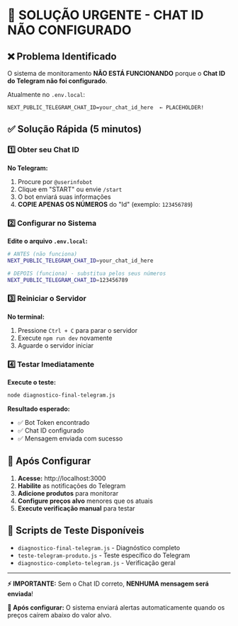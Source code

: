 # 🚨 SOLUÇÃO URGENTE - CHAT ID NÃO CONFIGURADO

## ❌ Problema Identificado

O sistema de monitoramento **NÃO ESTÁ FUNCIONANDO** porque o **Chat ID do Telegram não foi configurado**.

Atualmente no `.env.local`:
```
NEXT_PUBLIC_TELEGRAM_CHAT_ID=your_chat_id_here  ← PLACEHOLDER!
```

## ✅ Solução Rápida (5 minutos)

### 1️⃣ Obter seu Chat ID

**No Telegram:**
1. Procure por `@userinfobot`
2. Clique em "START" ou envie `/start`
3. O bot enviará suas informações
4. **COPIE APENAS OS NÚMEROS** do "Id" (exemplo: `123456789`)

### 2️⃣ Configurar no Sistema

**Edite o arquivo `.env.local`:**
```bash
# ANTES (não funciona)
NEXT_PUBLIC_TELEGRAM_CHAT_ID=your_chat_id_here

# DEPOIS (funciona) - substitua pelos seus números
NEXT_PUBLIC_TELEGRAM_CHAT_ID=123456789
```

### 3️⃣ Reiniciar o Servidor

**No terminal:**
1. Pressione `Ctrl + C` para parar o servidor
2. Execute `npm run dev` novamente
3. Aguarde o servidor iniciar

### 4️⃣ Testar Imediatamente

**Execute o teste:**
```bash
node diagnostico-final-telegram.js
```

**Resultado esperado:**
- ✅ Bot Token encontrado
- ✅ Chat ID configurado
- ✅ Mensagem enviada com sucesso

## 🎯 Após Configurar

1. **Acesse:** http://localhost:3000
2. **Habilite** as notificações do Telegram
3. **Adicione produtos** para monitorar
4. **Configure preços alvo** menores que os atuais
5. **Execute verificação manual** para testar

## 🔧 Scripts de Teste Disponíveis

- `diagnostico-final-telegram.js` - Diagnóstico completo
- `teste-telegram-produto.js` - Teste específico do Telegram
- `diagnostico-completo-telegram.js` - Verificação geral

---

**⚡ IMPORTANTE:** Sem o Chat ID correto, **NENHUMA mensagem será enviada**!

**🎉 Após configurar:** O sistema enviará alertas automaticamente quando os preços caírem abaixo do valor alvo.
